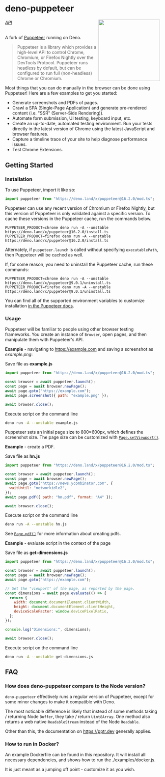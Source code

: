 # deno-puppeteer

<img src="./logo.png" height="200" align="right">

###### [API](https://github.com/puppeteer/puppeteer/blob/v16.2.0/docs/api.md)

A fork of [Puppeteer](https://pptr.dev/) running on Deno.

> Puppeteer is a library which provides a high-level API to control Chrome,
> Chromium, or Firefox Nightly over the DevTools Protocol. Puppeteer runs
> headless by default, but can be configured to run full (non-headless) Chrome
> or Chromium.

Most things that you can do manually in the browser can be done using Puppeteer!
Here are a few examples to get you started:

- Generate screenshots and PDFs of pages.
- Crawl a SPA (Single-Page Application) and generate pre-rendered content (i.e.
  "SSR" (Server-Side Rendering)).
- Automate form submission, UI testing, keyboard input, etc.
- Create an up-to-date, automated testing environment. Run your tests directly
  in the latest version of Chrome using the latest JavaScript and browser
  features.
- Capture a timeline trace of your site to help diagnose performance issues.
- Test Chrome Extensions.

## Getting Started

### Installation

To use Puppeteer, import it like so:

```ts
import puppeteer from "https://deno.land/x/puppeteer@16.2.0/mod.ts";
```

Puppeteer can use any recent version of Chromium or Firefox Nightly, but this
version of Puppeteer is only validated against a specific version. To cache
these versions in the Puppeteer cache, run the commands below.

```shell
PUPPETEER_PRODUCT=chrome deno run -A --unstable https://deno.land/x/puppeteer@16.2.0/install.ts
PUPPETEER_PRODUCT=firefox deno run -A --unstable https://deno.land/x/puppeteer@16.2.0/install.ts
```

Alternately, if `puppeteer.launch` is called without specifying `executablePath`, then Puppeteer will be cached as well.

If, for some reason, you need to uninstall the Puppeteer cache, run these commands:

```shell
PUPPETEER_PRODUCT=chrome deno run -A --unstable https://deno.land/x/puppeteer@9.0.1/uninstall.ts
PUPPETEER_PRODUCT=firefox deno run -A --unstable https://deno.land/x/puppeteer@9.0.1/uninstall.ts
```

You can find all of the supported environment variables to customize
installation
[in the Puppeteer docs](https://pptr.dev/#?product=Puppeteer&version=v16.2.0&show=api-environment-variables).

### Usage

Puppeteer will be familiar to people using other browser testing frameworks. You
create an instance of `Browser`, open pages, and then manipulate them with
Puppeteer's API.

**Example** - navigating to https://example.com and saving a screenshot as
_example.png_:

Save file as **example.js**

```js
import puppeteer from "https://deno.land/x/puppeteer@16.2.0/mod.ts";

const browser = await puppeteer.launch();
const page = await browser.newPage();
await page.goto("https://example.com");
await page.screenshot({ path: "example.png" });

await browser.close();
```

Execute script on the command line

```bash
deno run -A --unstable example.js
```

Puppeteer sets an initial page size to 800×600px, which defines the screenshot
size. The page size can be customized with
[`Page.setViewport()`](https://github.com/puppeteer/puppeteer/blob/v16.2.0/docs/api.md#pagesetviewportviewport).

**Example** - create a PDF.

Save file as **hn.js**

```js
import puppeteer from "https://deno.land/x/puppeteer@16.2.0/mod.ts";

const browser = await puppeteer.launch();
const page = await browser.newPage();
await page.goto("https://news.ycombinator.com", {
  waitUntil: "networkidle2",
});
await page.pdf({ path: "hn.pdf", format: "A4" });

await browser.close();
```

Execute script on the command line

```bash
deno run -A --unstable hn.js
```

See
[`Page.pdf()`](https://github.com/puppeteer/puppeteer/blob/v16.2.0/docs/api.md#pagepdfoptions)
for more information about creating pdfs.

**Example** - evaluate script in the context of the page

Save file as **get-dimensions.js**

```js
import puppeteer from "https://deno.land/x/puppeteer@16.2.0/mod.ts";

const browser = await puppeteer.launch();
const page = await browser.newPage();
await page.goto("https://example.com");

// Get the "viewport" of the page, as reported by the page.
const dimensions = await page.evaluate(() => {
  return {
    width: document.documentElement.clientWidth,
    height: document.documentElement.clientHeight,
    deviceScaleFactor: window.devicePixelRatio,
  };
});

console.log("Dimensions:", dimensions);

await browser.close();
```

Execute script on the command line

```bash
deno run -A --unstable get-dimensions.js
```

## FAQ

### How does deno-puppeteer compare to the Node version?

`deno-puppeteer` effectively runs a regular version of Puppeteer, except for
some minor changes to make it compatible with Deno.

The most noticable difference is likely that instead of some methods taking /
returning Node `Buffer`, they take / return `Uint8Array`. One method also
returns a web native `ReadableStream` instead of the Node `Readable`.

Other than this, the documentation on https://pptr.dev generally applies.

### How to run in Docker?

An example Dockerfile can be found in this repository. It will install all
necessary dependencies, and shows how to run the ./examples/docker.js.

It is just meant as a jumping off point - customize it as you wish.
